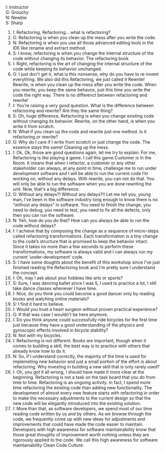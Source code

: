 I: Instructor<br>
G: Grouchy<br>
N: Newbie<br>
S: Sharp<br>

1. I:
Refactoring, Refactoring… what is refactoring?
1. G:
Refactoring is when you clean up the mess after you write the code.
1. N:
Refactoring is when you use all those advanced editing tools in the IDE like rename and extract method.
1. S:
I know, refactoring is when you change the internal structure of the code without changing its behavior.
The refactoring book
1. I:
Right, refactoring is the art of changing the internal structure of the code while keeping its behavior unchanged.
1. G:
I just don't get it, what is this nonsense, why do you have to re-invent everything. We also did this Refactoring, we just called it Rewrite!
Rewrite, is when you clean up the mess after you write the code.
When you rewrite, you keep the same behavior, just this time you write the code the right way.
There is no differenct between refactoring and rewrite!
1. I:
You’re raising a very good question. What is the difference between refactoring and rewrite? Are they the same thing?
1. S:
Oh, huge difference, Refactoring is when you change existing code without changing its behavior. Rewrite, on the other hand, is when you write it from scratch.
1. N:
What if you clean up the code and rewrite just one method. Is it refactoring or rewrite?
1. G:
Why do I care if I write from scratch or just change the code. The essence stays the same! Cleaning up the mess.
1. I:
Ok, Ok, those are good questions again, let me try to explain. 
For me, Refactoring is like playing a game. I call this game Customer is In the Room.
It means that when I refactor, a customer or any other stakeholder can always, at any point in time, challenge me to run under development software and I will be able to run the current code I’m working on, without any delays. 
With rewrite, you can not do that. You will only be able to run the software when you are done rewriting the unit. Now, that's a big difference.
1. G:
Without any delays?! Without any delays?!! Let me tell you, young man, I’ve been in the software industry long enough to know there is no “without any delays” in software. 
You need to finish the change, you need to debug, you need to test, you need to fix all the defects, only then you can run the software.
1. N:
Yeh, how do you do that? How can you always be able to run the code without delays?
1. I:
I achieve that by composing the change as a sequence of micro-steps called refactoring transformations. 
Each transformation is a tiny change to the code’s structure that is promised to keep the behavior intact. 
Since it takes no more than a few seconds to perform these transformations, my software is always valid and I can always run my current ‘under-development’ code.
1. S: I have some doughts about the benefit of this workshop since I've just finished reading the Refactoring book and I'm pretty sure I understand the concept.
1. I: Oh, may I ask about your hobbies like arts or sports?
1. S: Sure, I was dancing ballet since I was 5, I used to practice a lot, I still take dance classes whenever I have time.
1. I: Nice, do you think you could become a good dancer only by reading books and watching online materials?
1. S: I find it hard to believe.
1. I: Would you trust a heart surgeon without proven practical experience?
1. G: If that was case I wouldn't be here anymore.
1. I: Do you think anyone could successfully ride bicycles for the first time just because they have a good understanding of the physics and gyroscopic effects involved in bicycle stability?
1. N: Not with my bicycles.
1. I: Refactoring is not different. Books are important, though when it comes to building a skill, the best way is to practice with others that already know how to do it.
1. N: So, if I understand correctly, the majority of the time is used for implemeting new behavior and just a small portion of the effort is about refactoring. Why investing in building a new skill that is only rarely used?
1. I: Oh, you got it all wrong, I should have made it more clear at the beginning. Refactoring is not a task on the task board that you do from time to time. Refactoring is an ongoing activity. In fact, I spend more time refactoring the existing code than adding new functionality. The development of almost every new feature starts with refactoring in order to make the necessary adjustments to the current design so that the new code will be elegantly introduced into the existing solution.
1. I: More than that, as software developers, we spend most of our time reading code written by us and by others. As we browse through the code, we frequently come up with new ideas for adjustments and improvements that could have made the code easier to maintain. Developers with high awareness for software maintainability know that those great thoughts of improvement worth nothing unless they are rigorously applied to the code. We call this high awareness for software maintainability Clean Code Culture.

